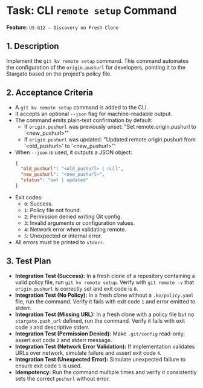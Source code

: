 # Task: CLI `remote setup` Command

**Feature:** `US-G12 — Discovery on Fresh Clone`

## 1. Description

Implement the `git kv remote setup` command. This command automates the configuration of the `origin.pushurl` for developers, pointing it to the Stargate based on the project's policy file.

## 2. Acceptance Criteria

- A `git kv remote setup` command is added to the CLI.
- It accepts an optional `--json` flag for machine-readable output.
- The command emits plain-text confirmation by default:
  - If `origin.pushurl` was previously unset: "Set remote.origin.pushurl to '<new_pushurl>'"
  - If `origin.pushurl` was updated: "Updated remote.origin.pushurl from '<old_pushurl>' to '<new_pushurl>'"
- When `--json` is used, it outputs a JSON object:
  ```json
  {
    "old_pushurl": "<old_pushurl> | null",
    "new_pushurl": "<new_pushurl>",
    "status": "set | updated"
  }
  ```
- Exit codes:
  - `0`: Success.
  - `1`: Policy file not found.
  - `2`: Permission denied writing Git config.
  - `3`: Invalid arguments or configuration values.
  - `4`: Network error when validating remote.
  - `5`: Unexpected or internal error.
- All errors must be printed to `stderr`.

## 3. Test Plan

- **Integration Test (Success):** In a fresh clone of a repository containing a valid policy file, run `git kv remote setup`. Verify with `git remote -v` that `origin.pushurl` is correctly set and exit code is `0`.
- **Integration Test (No Policy):** In a fresh clone without a `.kv/policy.yaml` file, run the command. Verify it fails with exit code `1` and error emitted to stderr.
- **Integration Test (Missing URL):** In a fresh clone with a policy file but no `stargate.push_url` defined, run the command. Verify it fails with exit code `3` and descriptive stderr.
- **Integration Test (Permission Denied):** Make `.git/config` read-only; assert exit code `2` and stderr message.
- **Integration Test (Network Error Validation):** If implementation validates URLs over network, simulate failure and assert exit code `4`.
- **Integration Test (Unexpected Error):** Simulate unexpected failure to ensure exit code `5` is used.
- **Idempotency:** Run the command multiple times and verify it consistently sets the correct `pushurl` without error.
